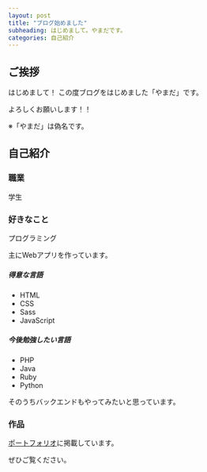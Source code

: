 ```yaml
---
layout: post
title: "ブログ始めました"
subheading: はじめまして。やまだです。
categories: 自己紹介
---
```


## ご挨拶
はじめまして！
この度ブログをはじめました「やまだ」です。

よろしくお願いします！！

※「やまだ」は偽名です。

## 自己紹介
### 職業
学生
### 好きなこと
プログラミング

主にWebアプリを作っています。
##### 得意な言語
- HTML
- CSS
- Sass
- JavaScript


##### 今後勉強したい言語
- PHP
- Java
- Ruby
- Python

そのうちバックエンドもやってみたいと思っています。

### 作品
[ポートフォリオ](https://r-40021.github.io/)に掲載しています。

ぜひご覧ください。
